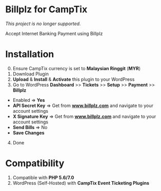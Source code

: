 # Billplz for CampTix
*This project is no longer supported.*

Accept Internet Banking Payment using Billplz

# Installation

0. Ensure CampTix currency is set to **Malaysian Ringgit** (**MYR**)
1. Download Plugin
2. **Upload** & **Install** & **Activate** this plugin to your WordPress
3. Go to WordPress **Dashboard** >> **Tickets** >> **Setup** >> **Payment** >> **Billplz**
  * Enabled => **Yes**
  * **API Secret Key** => Get from **www.billplz.com** and navigate to your account settings
  * **X Signature Key** => Get from **www.billplz.com** and navigate to your account settings
  * **Send Bills** => No
  * **Save Changes**
4. Done

# Compatibility

1. Compatible with **PHP 5.6/7.0**
2. WordPress (Self-Hosted) with **CampTix Event Ticketing Plugins**
